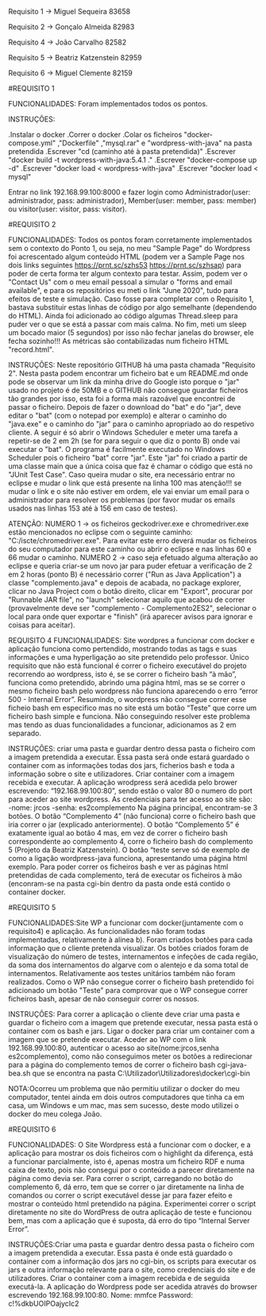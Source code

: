 Requisito 1 -> Miguel Sequeira 83658

Requisito 2 -> Gonçalo Almeida 82983

Requisito 4 -> João Carvalho 82582

Requisito 5 -> Beatriz Katzenstein 82959

Requisito 6 -> Miguel Clemente 82159


#REQUISITO 1

FUNCIONALIDADES:
Foram implementados todos os pontos.

INSTRUÇÕES:

.Instalar o docker
.Correr o docker
.Colar os ficheiros "docker-compose.yml" ,"Dockerfile" ,"mysql.rar" e "wordpress-with-java" na pasta pretendida
.Escrever "cd (caminho até à pasta pretendida)"
.Escrever "docker build -t wordpress-with-java:5.4.1 ."
.Escrever "docker-compose up -d"
.Escrever "docker load < wordpress-with-java"
.Escrever "docker load < mysql"


Entrar no link 192.168.99.100:8000 e fazer login como Administrador(user: administrador, pass: administrador), Member(user: member, pass: member) ou visitor(user: visitor, pass: visitor).

#REQUISITO 2

FUNCIONALIDADES: Todos os pontos foram corretamente implementados sem o contexto do Ponto 1, ou seja, no meu "Sample Page" do Wordpress foi acrescentado algum conteúdo HTML (podem ver a Sample Page nos dois links seguintes https://prnt.sc/szhs53 https://prnt.sc/szhsap) para poder de certa forma ter algum contexto para testar. Assim, podem ver o "Contact Us" com o meu email pessoal a simular o "forms and email available", e para os repositórios eu meti o link "June 2020", tudo para efeitos de teste e simulação. Caso fosse para completar com o Requisito 1, bastava substituir estas linhas de código por algo semelhante (dependendo do HTML). Ainda foi adicionado ao código algumas Thread.sleep para puder ver o que se está a passar com mais calma. No fim, meti um sleep um bocado maior (5 segundos) por isso não fechar janelas do browser, ele fecha sozinho!!! As métricas são contabilizadas num ficheiro HTML "record.html".

INSTRUÇÕES: Neste repositório GITHUB há uma pasta chamada "Requisito 2". Nesta pasta podem encontrar um ficheiro bat e um README.md onde pode se observar um link da minha drive do Google isto porque o "jar" usado no projeto é de 50MB e o GITHUB não consegue guardar ficheiros tão grandes por isso, esta foi a forma mais razoável que encontrei de passar o ficheiro. Depois de fazer o download do "bat" e do "jar", deve editar o "bat" (com o notepad por exemplo) e alterar o caminho do "java.exe" e o caminho do "jar" para o caminho apropriado ao do respetivo cliente. A seguir é só abrir o Windows Scheduler e meter uma tarefa a repetir-se de 2 em 2h (se for para seguir o que diz o ponto B) onde vai executar o "bat". O programa é facilmente executado no Windows Scheduler pois o ficheiro "bat" corre "jar". Este "jar" foi criado a partir de uma classe main que a única coisa que faz é chamar o código que está no "JUnit Test Case". Caso queira mudar o site, era necessário entrar no eclipse e mudar o link que está presente na linha 100 mas atenção!!! se mudar o link e o site não estiver em ordem, ele vai enviar um email para o administrador para resolver os problemas (por favor mudar os emails usados nas linhas 153 até à 156 em caso de testes). 

ATENÇÃO: NUMERO 1 -> os ficheiros geckodriver.exe e chromedriver.exe estão mencionados no eclipse com o seguinte caminho: "C:/iscte/chromedriver.exe". Para evitar este erro deverá mudar os ficheiros do seu computador para este caminho ou abrir o eclipse e nas linhas 60 e 66 mudar o caminho. NUMERO 2 -> caso seja efetuado alguma alteração ao eclipse e queria criar-se um novo jar para puder efetuar a verificação de 2 em 2 horas (ponto B) é necessário correr ("Run as Java Application") a classe "complemento.java" e depois de acabada, no package explorer, clicar no Java Project com o botão direito, clicar em "Export", procurar por "Runnable JAR file", no "launch" selecionar aquilo que acabou de correr (provavelmente deve ser "complemento - Complemento2ES2", selecionar o local para onde quer exportar e "finish" (irá aparecer avisos para ignorar e coisas para aceitar).



REQUISITO 4
FUNCIONALIDADES: Site wordpres a funcionar com docker e aplicação funciona como pertendido, mostrando todas as tags e suas informações e uma hyperligação ao site pretendido pelo professor. Único requisito que não está funcional é correr o ficheiro executável do projeto recorrendo ao wordpress, isto é, se se correr o ficheiro bash “à mão”, funciona como pretendido, abrindo uma página html, mas se se correr o mesmo ficheiro bash pelo wordpress não funciona aparecendo o erro “error 500 - Internal Error”. Resumindo, o wordpress não consegue correr esse ficheio bash em especifico mas no site está um botão “Teste” que corre um ficheiro bash simple e funciona. Não conseguindo resolver este problema mas tendo as duas funcionalidades a funcionar, adicionamos as 2 em separado.

INSTRUÇÕES: criar uma pasta e guardar dentro dessa pasta o ficheiro com a imagem pretendida a executar. Essa pasta será onde estará guardado o container com as informações todas dos jars, ficherios bash e toda a informação sobre o site e utilizadores. 
Criar container com a imagem recebida e executar. A aplicação wrodpress será acedida pelo brower escrevendo: “192.168.99.100:80”, sendo estão o valor 80 o numero do port para aceder ao site wordpress.
As credenciais para ter acesso ao site são:  
-nome: jrcos                                 -senha: es2complemento
Na página principal, encontram-se 3 botões. O botão “Complemento 4” (não funciona) corre o ficheiro bash que iria correr o jar (explicado anteriormente). O botão “Complemento 5” é exatamente igual ao botão 4 mas, em vez de correr o ficheiro bash correspondente ao complemento 4, corre o ficheiro bash do complemento 5 (Projeto da Beatriz Katzenstein). 
O botão “teste serve só de exemplo de como a ligação wordpress-java funciona, apresentando uma página html exemplo.
Para poder correr os ficheiros bash e ver as páginas html pretendidas de cada complemento, terá de executar os ficheiros à mão (enconram-se na pasta cgi-bin dentro da pasta onde está contido o container docker.



#REQUISITO 5

FUNCIONALIDADES:Site WP a funcionar com docker(juntamente com o requisito4) e aplicação. As funcionalidades não foram todas implementadas, relativamente à alinea b). Foram criados botões para cada informação que o cliente pretenda visualizar. Os botões criados foram de visualização do número de testes, internamentos e infeções de cada região, da soma dos internamentos do algarve com o alentejo e da soma total de internamentos. Relativamente aos testes unitários também não foram realizados. Como o WP não consegue correr o ficheiro bash pretendido foi adicionado um botão "Teste" para comprovar que o WP consegue correr ficheiros bash, apesar de não conseguir correr os nossos.

INSTRUÇÕES: Para correr a aplicação o cliente deve criar uma pasta e guardar o ficheiro com a imagem que pretende executar, nessa pasta está o container com os bash e jars. Ligar o docker para criar um container com a imagem que se pretende executar. Aceder ao WP com o link 192.168.99.100:80, autenticar o acesso ao site(nome:jrcos,senha es2complemento), como não conseguimos meter os botões a redirecionar para a página do complemento temos de correr o ficheiro bash cgi-java-bea.sh que se encontra na pasta C:\Utilizador\Utilizadores\docker\cgi-bin

NOTA:Ocorreu um problema que não permitiu utilizar o docker do meu computador, tentei ainda em dois outros computadores que tinha ca em casa, um Windows e um mac, mas sem sucesso, deste modo utilizei o docker do meu colega João.



#REQUISITO 6

FUNCIONALIDADES: O Site Wordpress está a funcionar com o docker, e a aplicação para mostrar os dois ficheiros com o highlight da diferença, está a funcionar parcialmente, isto é, apenas mostra um ficheiro RDF e numa caixa de texto, pois não consegui por o conteúdo a parecer diretamente na página como devia ser. Para correr o script, carregando no botão do complemento 6, dá erro, tem que se correr o jar diretamente na linha de comandos ou correr o script executável desse jar para fazer efeito e mostrar o conteúdo html pretendido na página. Experimentei correr o script diretamente no site do WordPress de outra aplicação de teste e funcionou bem, mas com a aplicação que é suposta, dá erro do tipo “Internal Server Error”. 


INSTRUÇÕES:Criar uma pasta e guardar dentro dessa pasta o ficheiro com a imagem pretendida a executar. Essa pasta é onde está guardado o container com a informação dos jars no cgi-bin, os scripts para executar os jars e outra informação relevante para o site, como credenciais do site e de utilizadores. Criar o container com a imagem recebida e de seguida executá-la. A aplicação do Wordpress pode ser acedida através do browser escrevendo 192.168.99.100:80. 
Nome: mmfce
Password: c!%dkbUOIPOajycIc2







